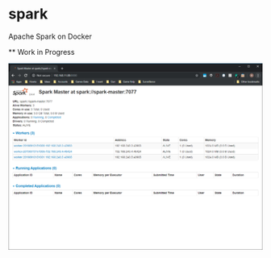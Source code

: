 # spark
Apache Spark on Docker

** Work in Progress


![Image of Apache Spark Dashboard](dashboard.png)